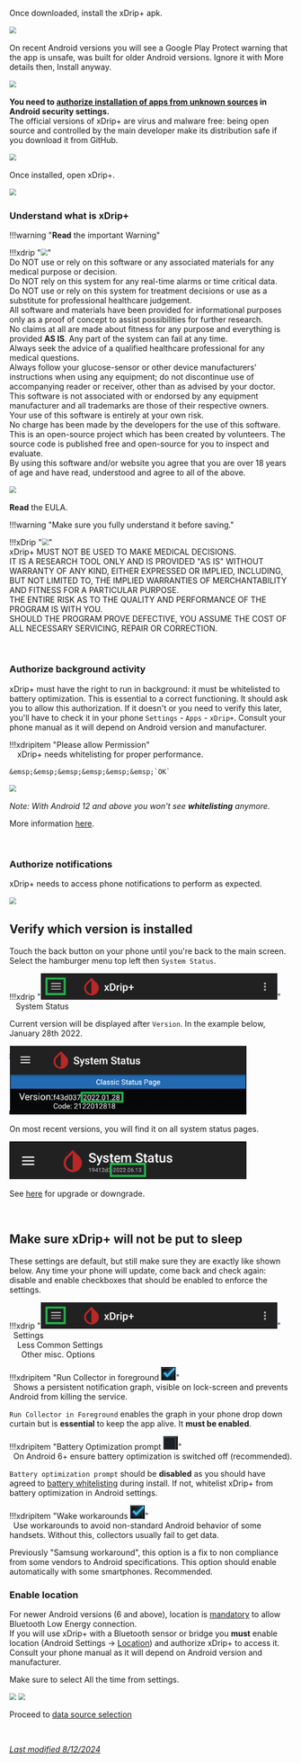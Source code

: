 Once downloaded, install the xDrip+ apk.

<img src="../images/Install02.png" style="zoom:75%;" />

On recent Android versions you will see a Google Play Protect warning that the app is unsafe, was built for older Android versions. Ignore it with More details then, Install anyway.

<img src="../images/Install01a.png" style="zoom:75%;" />

**You need to [authorize installation of apps from unknown sources](https://developer.android.com/distribute/marketing-tools/alternative-distribution#unknown-sources) in Android security settings.**  
The official versions of xDrip+ are virus and malware free: being open source and controlled by the main developer make its distribution safe if you download it from GitHub.

<img src="../images/Install04.png" style="zoom:75%;" />

Once installed, open xDrip+.

<img src="../images/Install03.png" style="zoom:75%;" />

### Understand what is xDrip+

!!!warning "**Read** the important Warning"  

!!!xdrip "<img src="../images/Install05.png" style="zoom:75%;" />"  
    Do NOT use or rely on this software or any associated materials for any medical purpose or decision.  
    Do NOT rely on this system for any real-time alarms or time critical data.  
    Do NOT use or rely on this system for treatment decisions or use as a substitute for professional healthcare judgement.  
    All software and materials have been provided for informational purposes only as a proof of concept to assist possibilities for further research.  
    No claims at all are made about fitness for any purpose and everything is provided **AS IS**. Any part of the system can fail at any time.  
    Always seek the advice of a qualified healthcare professional for any medical questions.  
    Always follow your glucose-sensor or other device manufacturers' instructions when using any equipment; do not discontinue use of accompanying reader or receiver, other than as advised by your doctor.  
    This software is not associated with or endorsed by any equipment manufacturer and all trademarks are those of their respective owners.  
    Your use of this software is entirely at your own risk.  
    No charge has been made by the developers for the use of this software.  
    This is an open-source project which has been created by volunteers. The source code is published free and open-source for you to inspect and evaluate.  
    By using this software and/or website you agree that you are over 18 years of age and have read, understood and agree to all of the above.

<img src="../images/Install06.png" style="zoom:75%;" />

</br>

**Read** the EULA.  

!!!warning "Make sure you fully understand it before saving."

!!!xDrip "<img src="../images/Install06a.png" style="zoom:75%;" />"  
    xDrip+ MUST NOT BE USED TO MAKE MEDICAL DECISIONS.  
    IT IS A RESEARCH TOOL ONLY AND IS PROVIDED "AS IS" WITHOUT WARRANTY OF ANY KIND, EITHER EXPRESSED OR IMPLIED, INCLUDING, BUT NOT LIMITED TO, THE IMPLIED WARRANTIES OF MERCHANTABILITY AND FITNESS FOR A PARTICULAR PURPOSE.  
    THE ENTIRE RISK AS TO THE QUALITY AND PERFORMANCE OF THE PROGRAM IS WITH YOU.  
    SHOULD THE PROGRAM PROVE DEFECTIVE, YOU ASSUME THE COST OF ALL NECESSARY SERVICING, REPAIR OR CORRECTION.



</br>

### Authorize background activity

xDrip+ must have the right to run in background: it must be whitelisted to battery optimization. This is essential to a correct functioning. It should ask you to allow this authorization. If it doesn't or you need to verify this later, you'll have to check it in your phone `Settings` - `Apps` - `xDrip+`. Consult your phone manual as  it will depend on Android version and manufacturer.

!!!xdripitem "Please allow Permission"  
    &emsp;xDrip+ needs whitelisting for proper performance.  
      
    &emsp;&emsp;&emsp;&emsp;&emsp;&emsp;`OK`

<img src="../images/Install07.png" style="zoom:75%;" />

*Note: With Android 12 and above you won't see **whitelisting** anymore.*

More information [here](../../troubleshoot/savings/#apps-battery-savings).

</br>

### Authorize notifications

xDrip+ needs to access phone notifications to perform as expected.

<img src="../images/Install47.png" style="zoom:75%;" />

</br>

## Verify which version is installed

Touch the back button on your phone until you're back to the main screen. Select the hamburger menu top left then `System Status`.

!!!xdrip "<img src="../../images/hamburger_menu.png" style="zoom:75%;" />"  
    &ensp;  System Status

Current version will be displayed after `Version`. In the example below, January 28th 2022.

<img src="../../images/M-SS-Ver.png" style="zoom:75%;" />

On most recent versions, you will find it on all system status pages.

<img src="../../images/M-SS-Ver2.png" style="zoom:76%;" />

See [here](../../use/update/) for upgrade or downgrade.

</br>

## Make sure xDrip+ will not be put to sleep

These settings are default, but still make sure they are exactly like shown below. Any time your phone will update, come back and check again: disable and enable checkboxes that should be enabled to enforce the settings.

!!!xdrip "<img src="../../images/hamburger_menu.png" style="zoom:75%;" />"  
    &ensp;Settings  
    &emsp;Less Common Settings  
    &ensp;&emsp;Other misc. Options  

!!!xdripitem "Run Collector in foreground <span class='symbol'><img src="../../images/EN.png" style="zoom:75%;" /></span>"  
    &ensp;Shows a persistent notification graph, visible on lock-screen and prevents Android from killing the service.

`Run Collector in Foreground` enables the graph in your phone drop down curtain but is **essential** to keep the app alive. It **must be enabled**.

!!!xdripitem "Battery Optimization prompt <span class='symbol'><img src="../../images/DIS.png" style="zoom:75%;" /></span>"  
    &ensp;On Android 6+ ensure battery optimization is switched off (recommended).

`Battery optimization prompt` should be **disabled** as you should have agreed to [battery whitelisting](#authorize-background-activity) during install. If not, whitelist xDrip+ from battery optimization in Android settings.

!!!xdripitem "Wake workarounds <span class='symbol'><img src="../../images/EN.png" style="zoom:75%;" /></span>"  
    &ensp;Use workarounds to avoid non-standard Android behavior of some handsets. Without this, collectors usually fail to get data.

Previously "Samsung workaround", this option is a fix to non compliance from some vendors to Android specifications. This option should enable automatically with some smartphones. Recommended.

### Enable location

For newer Android versions (6 and above), location is [mandatory](https://developer.android.com/training/location/permissions) to allow Bluetooth Low Energy connection.  
If you will use xDrip+ with a Bluetooth sensor or bridge you **must** enable location (Android Settings -> [Location](https://support.google.com/android/answer/3467281)) and authorize xDrip+ to access it. Consult your phone manual as it will depend on Android version and manufacturer.

Make sure to select All the time from settings.

<img src="../images/Install17a.png" style="zoom:75%;" />

<img src="../images/Install17.png" style="zoom:75%;" />

</br>

Proceed to [data source selection](../datasource)

</br>

[*Last modified 8/12/2024*](https://github.com/NightscoutFoundation/xDrip/releases/tag/2024.11.26)
